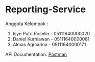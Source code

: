 # Reporting-Service

Anggota Kelompok :
  1. Isye Putri Roselin - 05111640000020
  2. Daniel Kurniawan   - 05111640000081
  3. Almas Aqmarina     - 05111640000171

API Documentation:
<a href="https://documenter.getpostman.com/view/6822008/S1M3wkoh?version=latest">Postman</a>
